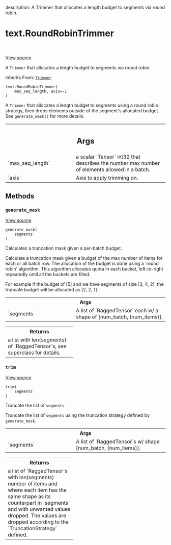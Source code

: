 description: A Trimmer that allocates a length budget to segments via round
robin.

<div itemscope itemtype="http://developers.google.com/ReferenceObject">
<meta itemprop="name" content="text.RoundRobinTrimmer" />
<meta itemprop="path" content="Stable" />
<meta itemprop="property" content="__init__"/>
<meta itemprop="property" content="generate_mask"/>
<meta itemprop="property" content="trim"/>
</div>

# text.RoundRobinTrimmer

<!-- Insert buttons and diff -->

<table class="tfo-notebook-buttons tfo-api nocontent" align="left">

</table>

<a target="_blank" class="external" href="https://github.com/tensorflow/text/tree/master/tensorflow_text/python/ops/trimmer_ops.py">View
source</a>

A `Trimmer` that allocates a length budget to segments via round robin.

Inherits From: [`Trimmer`](../text/Trimmer.md)

<pre class="devsite-click-to-copy prettyprint lang-py tfo-signature-link">
<code>text.RoundRobinTrimmer(
    max_seq_length, axis=-1
)
</code></pre>

<!-- Placeholder for "Used in" -->

A `Trimmer` that allocates a length budget to segments using a round robin
strategy, then drops elements outside of the segment's allocated budget. See
`generate_mask()` for more details.

<!-- Tabular view -->
 <table class="responsive fixed orange">
<colgroup><col width="214px"><col></colgroup>
<tr><th colspan="2"><h2 class="add-link">Args</h2></th></tr>

<tr>
<td>
`max_seq_length`<a id="max_seq_length"></a>
</td>
<td>
a scalar `Tensor` int32 that describes the number max
number of elements allowed in a batch.
</td>
</tr><tr>
<td>
`axis`<a id="axis"></a>
</td>
<td>
Axis to apply trimming on.
</td>
</tr>
</table>

## Methods

<h3 id="generate_mask"><code>generate_mask</code></h3>

<a target="_blank" class="external" href="https://github.com/tensorflow/text/tree/master/tensorflow_text/python/ops/trimmer_ops.py">View
source</a>

<pre class="devsite-click-to-copy prettyprint lang-py tfo-signature-link">
<code>generate_mask(
    segments
)
</code></pre>

Calculates a truncation mask given a per-batch budget.

Calculate a truncation mask given a budget of the max number of items for each
or all batch row. The allocation of the budget is done using a 'round robin'
algorithm. This algorithm allocates quota in each bucket, left-to-right
repeatedly until all the buckets are filled.

For example if the budget of [5] and we have segments of size [3, 4, 2], the
truncate budget will be allocated as [2, 2, 1].

<!-- Tabular view -->
 <table class="responsive fixed orange">
<colgroup><col width="214px"><col></colgroup>
<tr><th colspan="2">Args</th></tr>

<tr>
<td>
`segments`
</td>
<td>
A list of `RaggedTensor` each w/ a shape of [num_batch,
(num_items)].
</td>
</tr>
</table>

<!-- Tabular view -->
 <table class="responsive fixed orange">
<colgroup><col width="214px"><col></colgroup>
<tr><th colspan="2">Returns</th></tr>
<tr class="alt">
<td colspan="2">
a list with len(segments) of `RaggedTensor`s, see superclass for details.
</td>
</tr>

</table>

<h3 id="trim"><code>trim</code></h3>

<a target="_blank" class="external" href="https://github.com/tensorflow/text/tree/master/tensorflow_text/python/ops/trimmer_ops.py">View
source</a>

<pre class="devsite-click-to-copy prettyprint lang-py tfo-signature-link">
<code>trim(
    segments
)
</code></pre>

Truncate the list of `segments`.

Truncate the list of `segments` using the truncation strategy defined by
`generate_mask`.

<!-- Tabular view -->
 <table class="responsive fixed orange">
<colgroup><col width="214px"><col></colgroup>
<tr><th colspan="2">Args</th></tr>

<tr>
<td>
`segments`
</td>
<td>
A list of `RaggedTensor`s w/ shape [num_batch, (num_items)].
</td>
</tr>
</table>

<!-- Tabular view -->
 <table class="responsive fixed orange">
<colgroup><col width="214px"><col></colgroup>
<tr><th colspan="2">Returns</th></tr>
<tr class="alt">
<td colspan="2">
a list of `RaggedTensor`s with len(segments) number of items and where
each item has the same shape as its counterpart in `segments` and
with unwanted values dropped. The values are dropped according to the
`TruncationStrategy` defined.
</td>
</tr>

</table>
